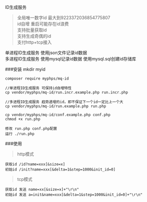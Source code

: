 ID生成服务
>全局唯一数字id 最大到9223372036854775807    
>id自增 重启可能存在id浪费  
>支持批量获取id   
>支持生成奇偶的id  
>支付http+tcp接入


单进程ID生成服务 使用json文件记录id数据    
多进程ID生成服务 使用mysql记录id数据 使用mysql.sql创建id存储库

###安装
    mkdir myid
    
    composer require myphps/mq-id
    
    //单进程ID生成服务 可保持id自增特性 
    cp vendor/myphps/mq-id/run.incr.example.php run.incr.php
    
    //多进程ID生成服务 趋势递增的id，即不保证下一个id一定比上一个大 
    cp vendor/myphps/mq-id/run.example.php run.php
        
    cp vendor/myphps/mq-id/conf.example.php conf.php
    chmod +x run.php
    
    修改 run.php conf.php配置
    运行 ./run.php 
    
###使用
>http模式 

    获取id /id?name=xxx[&size=x]
    初始id /init?name=xxx[&delta=1&step=1000&init_id=0]
>tcp模式  

    获取id 发送 name=xx[&size=x]+"\r\n" 
    初始id 发送 a=init&name=xxx[&delta=1&step=1000&init_id=0]+"\r\n" 
